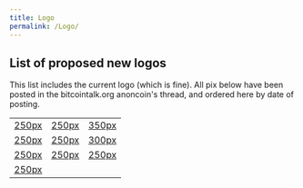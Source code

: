 ```yaml
---
title: Logo
permalink: /Logo/
---
```


List of proposed new logos
--------------------------

This list includes the current logo (which is fine). All pix below have been posted in the bitcointalk.org anoncoin's thread, and ordered here by date of posting.

|                                                         |                                                       |                                                |
|---------------------------------------------------------|-------------------------------------------------------|------------------------------------------------|
| [250px](/File:Current_logo.png "wikilink")              | [250px](/File:Logo_by_anonymousxx1503.png "wikilink") | [350px](/File:Logo_by_alacast.png "wikilink")  |
| [250px](/File:Logo2_by_Klopper.jpeg "wikilink")         | [250px](/File:Logo_by_Klopper.jpeg "wikilink")        | [300px](/File:Logo_by_Nebulaz.jpeg "wikilink") |
| [250px](/File:Logo2_by_anonymousxx1503.jpeg "wikilink") | [250px](/File:Logo2_by_alacast.png "wikilink")        | [250px](/File:Logo3c-A.png "wikilink")         |
| [250px](/File:Logo3d-A.png "wikilink")                  |

